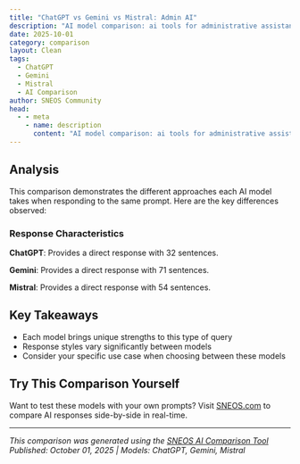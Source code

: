 ```yaml
---
title: "ChatGPT vs Gemini vs Mistral: Admin AI"
description: "AI model comparison: ai tools for administrative assistants..."
date: 2025-10-01
category: comparison
layout: Clean
tags:
  - ChatGPT
  - Gemini
  - Mistral
  - AI Comparison
author: SNEOS Community
head:
  - - meta
    - name: description
      content: "AI model comparison: ai tools for administrative assistants..."
---
```


<ChatComparison
  title="ChatGPT vs Gemini vs Mistral: Admin AI"
  prompt="ai tools for administrative assistants"
  :responses='{
    "ChatGPT": "Certainly! Here are some AI tools that can greatly enhance the productivity and efficiency of administrative assistants:\n\n### 1. **Scheduling \u0026 Calendar Management**\n- **x.ai** \u2013 An AI scheduling assistant that can arrange meetings by coordinating with all participants.\n- **Clara Labs** \u2013 Automates meeting scheduling and follow-ups via natural language processing.\n- **Calendly** \u2013 While not fully AI, it offers smart scheduling features that reduce back-and-forth emails.\n\n### 2. **Email Management**\n- **SaneBox** \u2013 Uses AI to prioritize important emails and summarize less urgent messages.\n- **Boomerang Respondable** \u2013 Helps draft better emails by analyzing tone and suggesting improvements.\n- **Superhuman** \u2013 AI-enhanced email client that streamlines inbox management.\n\n### 3. **Task \u0026 Project Management**\n- **Trello with Butler AI** \u2013 Automates repetitive tasks and workflows in project boards.\n- **Asana** \u2013 Uses AI to predict project risks and automate task assignments.\n- **Monday.com** \u2013 Provides AI-powered insights and automations for task management.\n\n### 4. **Document Creation \u0026 Management**\n- **Grammarly** \u2013 AI-powered writing assistant that checks grammar, tone, and clarity.\n- **Otter.ai** \u2013 Transcribes meetings and converts voice notes into written text.\n- **DocuSign** \u2013 Facilitates electronic signatures with AI-driven document workflow.\n\n### 5. **Virtual Assistants**\n- **Google Assistant / Siri / Alexa** \u2013 Voice-activated assistants for reminders, notes, and quick information.\n- **Mona** \u2013 An AI assistant designed for executives and admins to handle scheduling and travel arrangements.\n\n### 6. **Data Entry and Automation**\n- **UiPath** \u2013 Robotic Process Automation (RPA) tool to automate repetitive tasks like data entry.\n- **Zapier** \u2013 Connects different apps and automates workflows without needing coding.\n\n### 7. **Travel and Expense Management**\n- **Concur** \u2013 AI-enhanced expense tracking and travel management.\n- **Expensify** \u2013 Automates expense report creation using AI to scan and categorize receipts.\n\n---\n\n### Summary\nUsing AI tools can save administrative assistants significant time on repetitive and manual tasks, allowing them to focus on higher-level responsibilities. Integrating some of these solutions into your workflow can boost productivity and organization.\n\nIf you want specific recommendations tailored for your exact needs, feel free to let me know!",
    "Gemini": "AI tools are revolutionizing the role of administrative assistants, automating tasks, improving efficiency, and freeing up time for more strategic initiatives. Here\u0027s a breakdown of AI tools that can be beneficial for administrative assistants, categorized by function:\n\n**1. Scheduling \u0026 Appointment Management:**\n\n*   **Clockwise:** Uses AI to optimize your Google Calendar, block out focus time, and automatically reschedule meetings to minimize interruptions.  Great for maximizing productivity.\n*   **Doodle:** While not solely AI-powered, Doodle\u0027s AI-driven scheduling assistant simplifies finding the best time for group meetings, considering everyone\u0027s availability.\n*   **X.ai (Amy/Andrew Ingram):**  AI scheduling assistants that handle the back-and-forth of scheduling meetings, integrating directly with your email and calendar.  You can cc: Amy or Andrew on an email and they\u0027ll take over finding a suitable meeting time.\n*   **Reclaim.ai:** An AI-powered time management tool that helps you schedule your personal and professional tasks, including recurring habits, meetings, and even \u0022focus time\u0022 to prevent overbooking. It automatically adjusts your schedule to prioritize what\u0027s most important.\n\n**2. Communication \u0026 Customer Service:**\n\n*   **Otter.ai:** An AI-powered transcription and meeting assistant. It records meetings, transcribes them in real-time, and provides summaries and keyword extraction, allowing you to quickly review key discussion points.\n*   **Fireflies.ai:** Similar to Otter.ai, Fireflies.ai transcribes meetings, provides summaries, and allows you to search within the transcript for specific information.  It integrates with many popular meeting platforms.\n*   **ChatGPT (OpenAI) \u0026 other Large Language Models (LLMs):** Can draft emails, generate reports, summarize documents, translate languages, and even create initial drafts of presentations.  Useful for taking the initial burden out of writing tasks.  (Remember to always review and edit the AI\u0027s output).\n*   **Bard (Google):** Similar to ChatGPT, Bard provides text-based assistance and can be used for a variety of tasks, including drafting emails, summarizing information, and answering questions.  Integrates well with the Google ecosystem.\n*   **Grammarly:** AI-powered writing assistant that checks grammar, spelling, punctuation, and style, ensuring professional and error-free communication.\n*   **HubSpot Service Hub:** Includes AI-powered chatbots that can handle basic customer inquiries, freeing up administrative assistants to focus on more complex tasks. It can also automate ticket routing and provide insights into customer sentiment.\n*   **Zendesk:** Another customer service platform with AI features like chatbots, predictive analytics, and automated workflows to improve customer support efficiency.\n\n**3. Data Entry \u0026 Organization:**\n\n*   **Rossum:** AI-powered document processing platform that automates data extraction from invoices, receipts, and other documents, significantly reducing manual data entry.\n*   **UiPath:**  RPA (Robotic Process Automation) platform that can automate repetitive tasks like data entry, invoice processing, and report generation.  While requiring some initial setup, RPA can save a substantial amount of time.\n*   **Automation Anywhere:**  Another leading RPA platform that helps automate a wide range of administrative tasks, including data entry, report generation, and workflow automation.\n*   **MonkeyLearn:**  Text analytics platform that uses AI to analyze text data, extract key information, and classify documents. Helpful for tasks like sentiment analysis of customer feedback or organizing large volumes of text data.\n\n**4. Research \u0026 Information Gathering:**\n\n*   **Google Scholar:**  While not strictly AI, Google Scholar uses sophisticated algorithms to search and index scholarly literature, making it easier to find relevant research papers and articles.\n*   **Perplexity AI:** An AI-powered search engine that provides concise, cited answers to your questions, saving you time and effort in researching information.  It provides source links directly within its answers.\n*   **LexisNexis \u0026 Westlaw:** AI-powered legal research platforms that provide access to legal information, cases, and statutes, making legal research more efficient.\n\n**5. Travel \u0026 Expense Management:**\n\n*   **Expensify:**  Automates expense reporting by automatically scanning receipts and categorizing expenses.\n*   **TripActions:** An AI-powered travel management platform that helps businesses manage travel arrangements, track expenses, and ensure compliance with travel policies. It can also provide recommendations for cost-effective travel options.\n\n**6. Project Management:**\n\n*   **Asana \u0026 Monday.com:** While not exclusively AI-powered, these project management platforms are incorporating AI features to automate task assignment, predict project timelines, and identify potential risks.  These AI insights can help administrative assistants proactively manage projects.\n\n**Important Considerations:**\n\n*   **Data Privacy \u0026 Security:** Always ensure that the AI tools you use comply with data privacy regulations (like GDPR and CCPA) and have robust security measures in place to protect sensitive data.\n*   **Accuracy \u0026 Bias:** Be aware that AI models can sometimes produce inaccurate or biased results.  Always review and verify the output of AI tools before relying on them.\n*   **Training \u0026 Implementation:**  Some AI tools require training and configuration to work effectively.  Invest time in learning how to use the tools and tailor them to your specific needs.\n*   **Ethical Considerations:** Consider the ethical implications of using AI in your work, such as the potential impact on job displacement and the need for transparency and fairness.\n*   **Cost:** The cost of AI tools can vary widely, from free options to enterprise-level solutions.  Evaluate your budget and choose tools that offer the best value for your needs.\n\n**How to Choose the Right AI Tools:**\n\n1.  **Identify Your Needs:**  What are the most time-consuming and repetitive tasks you handle? What areas could benefit most from automation or AI assistance?\n2.  **Research \u0026 Compare:** Explore different AI tools that address your specific needs.  Read reviews, compare features, and consider free trials or demos.\n3.  **Consider Integration:**  Choose tools that integrate well with your existing software and workflows.\n4.  **Start Small:** Begin by implementing one or two AI tools and gradually expand your use of AI as you become more comfortable.\n5.  **Continuously Evaluate:** Regularly assess the effectiveness of the AI tools you are using and make adjustments as needed.\n\nBy strategically leveraging AI tools, administrative assistants can significantly enhance their productivity, efficiency, and effectiveness, allowing them to focus on more strategic and value-added tasks.  Remember that AI is a tool to *augment*, not replace, human skills and judgment.\n",
    "Mistral": "Administrative assistants can greatly benefit from AI tools to streamline their work, improve efficiency, and reduce manual effort. Here are some AI tools that can be particularly useful:\n\n### 1. **Email Management**\n- **Grammarly**: Helps with grammar and spelling checks in emails and documents.\n- **Boomerang**: Allows you to schedule emails and set reminders for follow-ups.\n- **Astro**: An AI-powered email assistant that helps manage your inbox.\n\n### 2. **Scheduling and Calendar Management**\n- **Calendly**: Automates the scheduling process by allowing others to book meetings directly into your calendar.\n- **x.ai**: An AI scheduling assistant that can handle the back-and-forth of scheduling meetings.\n- **Google Calendar**: Integrates with various AI tools to automate scheduling and reminders.\n\n### 3. **Document Management**\n- **Adobe Acrobat**: Offers AI-powered features for document editing and conversion.\n- **DocuSign**: Uses AI to automate the signing and management of documents.\n- **Google Docs**: Integrates with AI tools for collaborative editing and document management.\n\n### 4. **Task Management**\n- **Trello**: Integrates with AI tools like Butler for automating tasks and workflows.\n- **Asana**: Offers AI-powered features for task prioritization and project management.\n- **Monday.com**: Uses AI to automate workflows and task assignments.\n\n### 5. **Customer Relationship Management (CRM)**\n- **Salesforce Einstein**: Provides AI-driven insights and automation for CRM tasks.\n- **HubSpot**: Offers AI tools for lead scoring, email automation, and customer service.\n- **Zoho CRM**: Uses AI to automate sales processes and customer interactions.\n\n### 6. **Communication and Collaboration**\n- **Slack**: Integrates with various AI bots for automating tasks and improving communication.\n- **Microsoft Teams**: Offers AI-powered features for meetings, chat, and collaboration.\n- **Zoom**: Uses AI for transcription, background noise reduction, and virtual backgrounds.\n\n### 7. **Data Entry and Management**\n- **Zapier**: Automates data entry and workflows between different apps and services.\n- **IFTTT**: Allows you to create automated workflows for various tasks.\n- **Airtable**: Offers AI-powered features for data management and automation.\n\n### 8. **Customer Support**\n- **Zendesk**: Uses AI to automate customer support tasks and provide insights.\n- **Intercom**: Offers AI-powered chatbots for customer support and engagement.\n- **Freshdesk**: Provides AI tools for automating support tickets and customer interactions.\n\n### 9. **Travel and Expense Management**\n- **Concur**: Uses AI to automate travel booking and expense reporting.\n- **Expensify**: Offers AI-powered features for expense management and reporting.\n- **TripIt**: Automates travel itineraries and provides real-time updates.\n\n### 10. **Personal Assistants**\n- **Google Assistant**: Can help with reminders, scheduling, and general queries.\n- **Amazon Alexa**: Offers voice-activated assistance for various tasks.\n- **Microsoft Cortana**: Integrates with Windows and Office to provide AI-powered assistance.\n\n### 11. **Content Creation**\n- **Canva**: Offers AI-powered design tools for creating presentations, social media posts, and more.\n- **Jasper.ai**: An AI writing assistant that can help with drafting emails, reports, and other documents.\n- **Copy.ai**: Provides AI-generated content for various purposes.\n\n### 12. **Data Analysis**\n- **Tableau**: Offers AI-powered data visualization and analysis tools.\n- **Power BI**: Uses AI to provide insights and automate data analysis.\n- **Google Data Studio**: Integrates with AI tools for data visualization and reporting.\n\nBy leveraging these AI tools, administrative assistants can significantly enhance their productivity and focus on more strategic tasks."
  }'
  published-date="16:52"
/>

## Analysis

This comparison demonstrates the different approaches each AI model takes when responding to the same prompt. Here are the key differences observed:

### Response Characteristics

**ChatGPT**: Provides a direct response with 32 sentences. 

**Gemini**: Provides a direct response with 71 sentences. 

**Mistral**: Provides a direct response with 54 sentences. 

## Key Takeaways

- Each model brings unique strengths to this type of query
- Response styles vary significantly between models
- Consider your specific use case when choosing between these models

## Try This Comparison Yourself

Want to test these models with your own prompts? Visit [SNEOS.com](https://sneos.com) to compare AI responses side-by-side in real-time.

---

*This comparison was generated using the [SNEOS AI Comparison Tool](https://sneos.com)*
*Published: October 01, 2025 | Models: ChatGPT, Gemini, Mistral*
